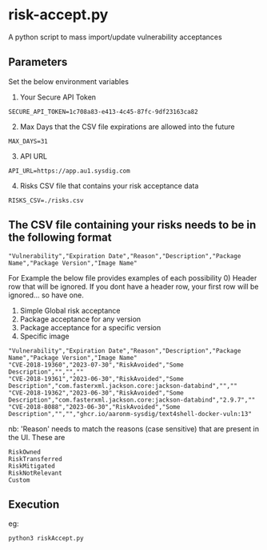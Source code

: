 # risk-accept.py
A python script to mass import/update vulnerability acceptances

## Parameters
Set the below environment variables

1) Your Secure API Token
```
SECURE_API_TOKEN=1c708a83-e413-4c45-87fc-9df23163ca82
```
2) Max Days that the CSV file expirations are allowed into the future
```
MAX_DAYS=31
```
3) API URL
```
API_URL=https://app.au1.sysdig.com
```
4) Risks CSV file that contains your risk acceptance data
```
RISKS_CSV=./risks.csv
```

## The CSV file containing your risks needs to be in the following format
```
"Vulnerability","Expiration Date","Reason","Description","Package Name","Package Version","Image Name"
```
For Example the below file provides examples of each possibility
0) Header row that will be ignored.  If you dont have a header row, your first row will be ignored... so have one.
1) Simple Global risk acceptance
2) Package acceptance for any version
3) Package acceptance for a specific version
4) Specific image
```
"Vulnerability","Expiration Date","Reason","Description","Package Name","Package Version","Image Name"
"CVE-2018-19360","2023-07-30","RiskAvoided","Some Description","","",""
"CVE-2018-19361","2023-06-30","RiskAvoided","Some Description","com.fasterxml.jackson.core:jackson-databind","",""
"CVE-2018-19362","2023-06-30","RiskAvoided","Some Description","com.fasterxml.jackson.core:jackson-databind","2.9.7",""
"CVE-2018-8088","2023-06-30","RiskAvoided","Some Description","","","ghcr.io/aaronm-sysdig/text4shell-docker-vuln:13"
```
nb: 'Reason' needs to match the reasons (case sensitive) that are present in the UI.  These are
```
RiskOwned
RiskTransferred
RiskMitigated
RiskNotRelevant
Custom
```

## Execution
eg:
```
python3 riskAccept.py
```
